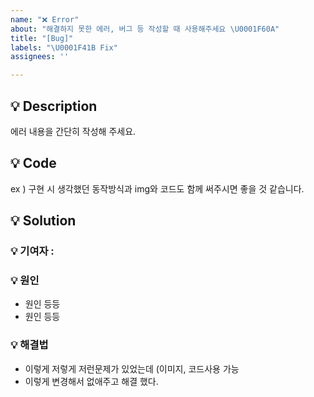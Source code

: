 ```yaml
---
name: "❌ Error"
about: "해결하지 못한 에러, 버그 등 작성할 때 사용해주세요 \U0001F60A"
title: "[Bug]"
labels: "\U0001F41B Fix"
assignees: ''

---
```


## 💡 Description 
에러 내용을 간단히 작성해 주세요.

## 💡 Code 
ex ) 구현 시 생각했던 동작방식과 
img와 코드도 함께 써주시면 좋을 것 같습니다.

## 💡 Solution 

### 💡 기여자 : 

### 💡 원인
- 원인 등등
- 원인 등등

### 💡 해결법
- 이렇게 저렇게 저런문제가 있었는데 (이미지, 코드사용 가능
- 이렇게 변경해서 없애주고 해결 했다.
